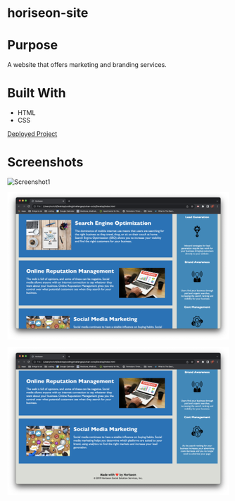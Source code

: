 # horiseon-site

# Purpose
A website that offers marketing and branding services.

# Built With
* HTML
* CSS

[Deployed Project](https://vcrichtonhill.github.io/horiseon-site/)

# Screenshots

![Screenshot1](./images/Horiseon-screenshot1.png "Horiseon Screenshot 1")

![Screenshot2](./images/Horiseon-screenshot2.png "Horiseon Screenshot 2")

![Screenshot3](./images/Horiseon-screenshot3.png "Horiseon Screenshot 3")
